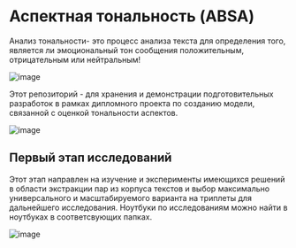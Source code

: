 # Аспектная тональность (ABSA)

Анализ тональности- это процесс анализа текста для определения того, является ли эмоциональный тон сообщения положительным, отрицательным или нейтральным!

![image](https://github.com/shakhovak/VKR/assets/89096305/65c8ae9d-b381-407d-b822-d95d3c44b9ed)

Этот репозиторий - для хранения и демонстрации подготовительных разработок в рамках дипломного проекта по созданию модели, связанной с оценкой тональности аспектов.

![image](https://github.com/shakhovak/VKR/assets/89096305/09ea15da-ea20-4c6a-9512-36c9b9f9b5ee)


## Первый этап исследований
Этот этап направлен на изучение и эксперименты имеющихся решений в области экстракции пар из корпуса текстов и выбор максимально универсального и масштабируемого варианта на триплеты для дальнейшего исследования. Ноутбуки по исследованиям можно найти в ноутбуках в соответсвующих папках.

![image](https://github.com/shakhovak/VKR/assets/89096305/92eb7b62-8674-4b72-b32e-5324471a44f8)
